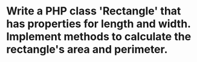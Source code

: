 # Write a PHP class 'Rectangle' that has properties for length and width. Implement methods to calculate the rectangle's area and perimeter.